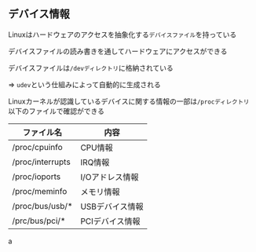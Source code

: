 ## デバイス情報
Linuxはハードウェアのアクセスを抽象化する`デバイスファイル`を持っている

デバイスファイルの読み書きを通してハードウェアにアクセスができる

デバイスファイルは`/devディレクトリ`に格納されている

=> `udev`という仕組みによって自動的に生成される

Linuxカーネルが認識しているデバイスに関する情報の一部は`/procディレクトリ`以下のファイルで確認ができる

|ファイル名|内容|
|---------------|---------------|
|/proc/cpuinfo|CPU情報|
|/proc/interrupts|IRQ情報|
|/proc/ioports|I/Oアドレス情報|
|/proc/meminfo|メモリ情報|
|/proc/bus/usb/*|USBデバイス情報|
|/prc/bus/pci/*|PCIデバイス情報|
a
